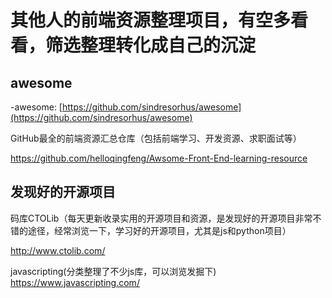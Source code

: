 # 其他人的前端资源整理项目，有空多看看，筛选整理转化成自己的沉淀

## awesome

-awesome: [https://github.com/sindresorhus/awesome](https://github.com/sindresorhus/awesome)



GitHub最全的前端资源汇总仓库（包括前端学习、开发资源、求职面试等）

https://github.com/helloqingfeng/Awsome-Front-End-learning-resource

## 发现好的开源项目
码库CTOLib（每天更新收录实用的开源项目和资源，是发现好的开源项目非常不错的途径，经常浏览一下，学习好的开源项目，尤其是js和python项目）

http://www.ctolib.com/

javascripting(分类整理了不少js库，可以浏览发掘下)
https://www.javascripting.com/




